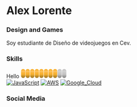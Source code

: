 # Alex Lorente
### Design and Games


Soy estudiante de Diseño de videojuegos en Cev.


### Skills
Hello ![](https://raw.githubusercontent.com/Als2A/Als2A/main/Asset%204.png) <br>
[![JavaScript](https://img.shields.io/badge/JavaScript-F7DF1E?style=for-the-badge&logo=javascript&logoColor=white&labelColor=101010)]()
[![AWS](https://img.shields.io/badge/AWS-232F3E?style=for-the-badge&logo=amazon-aws&logoColor=white&labelColor=101010)]()
[![Google_Cloud](https://img.shields.io/badge/Google_Cloud-4285F4?style=for-the-badge&logo=googlecloud&logoColor=white&labelColor=101010)]()

### Social Media
